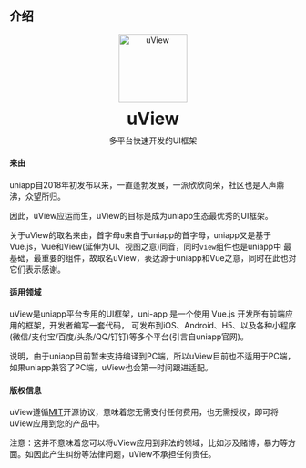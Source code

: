 ## 介绍

<demo-model url="/"></demo-model>

<div class="intro-logo">
	<img class="logo" src="/logo.png" alt="uView" />
	<h3>uView</h3>
	<p class="slogan">多平台快速开发的UI框架</p>
</div>

#### 来由

uniapp自2018年初发布以来，一直蓬勃发展，一派欣欣向荣，社区也是人声鼎沸，众望所归。  

因此，uView应运而生，uView的目标是成为uniapp生态最优秀的UI框架。  

关于uView的取名来由，首字母`u`来自于uniapp的首字母，uniapp又是基于Vue.js，Vue和View(延伸为UI、视图之意)同音，同时`view`组件也是uniapp中
最基础，最重要的组件，故取名uView，表达源于uniapp和Vue之意，同时在此也对它们表示感谢。


#### 适用领域

uView是uniapp平台专用的UI框架，uni-app 是一个使用 Vue.js 开发所有前端应用的框架，开发者编写一套代码，
可发布到iOS、Android、H5、以及各种小程序(微信/支付宝/百度/头条/QQ/钉钉)等多个平台(引言自uniapp官网)。  

说明，由于uniapp目前暂未支持编译到PC端，所以uView目前也不适用于PC端，如果uniapp兼容了PC端，uView也会第一时间跟进适配。



#### 版权信息

uView遵循[MIT](https://baike.baidu.com/item/MIT/10772952)开源协议，意味着您无需支付任何费用，也无需授权，即可将uView应用到您的产品中。  

注意：这并不意味着您可以将uView应用到非法的领域，比如涉及赌博，暴力等方面。如因此产生纠纷等法律问题，uView不承担任何责任。



<style>
.intro-logo {
	text-align: center;
}

.intro-logo .logo {
	width: 120px;
}

.intro-logo h3 {
	font-size: 30px;
	font-weight: bold;
	margin-top: 10px;
	margin-bottom: 0;
}

.intro-logo .slogan {
	margin-top: 10px!important;
}
</style>